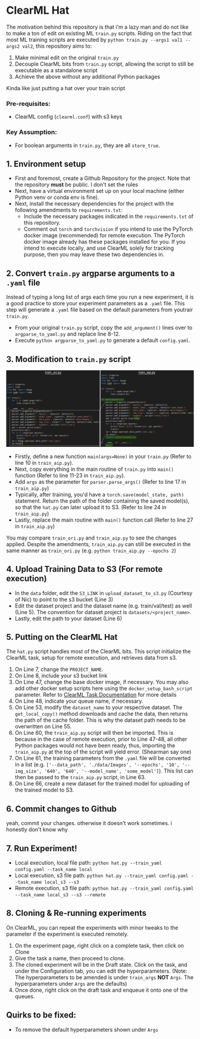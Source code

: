 # ClearML Hat

The motivation behind this repository is that i'm a lazy man and do not like to make a ton of edit on existing ML `train.py` scripts. Riding on the fact that most ML training scripts are executed by `python train.py --args1 val1 --args2 val2`, this repository aims to:
1) Make minimal edit on the original `train.py`
2) Decouple ClearML bits from `train.py` script, allowing the script to still be executable as a standalone script
3) Achieve the above without any additional Python packages

Kinda like just putting a hat over your train script

### Pre-requisites: 
* ClearML config (`clearml.conf`) with s3 keys

### Key Assumption:
* For boolean arguments in `train.py`, they are all `store_true`.

## 1. Environment setup
* First and foremost, create a Github Repository for the project.  Note that the repository **must** be public. I don't set the rules
* Next, have a virtual environment set up on your local machine (either Python venv or conda env is fine).
* Next, install the necessary dependencies for the project with the following amendments to `requirements.txt`:
    * Include the necessary packages indicated in the `requirements.txt` of this repository. 
    * Comment out `torch` and `torchvision` if you intend to use the PyTorch docker image (recommended) for remote execution. The PyTorch docker image already has these packages installed for you. If you intend to execute locally, and use ClearML solely for tracking purpose, then you may leave these two dependencies in.

## 2. Convert `train.py` argparse arguments to a `.yaml` file
Instead of typing a long list of args each time you run a new experiment, it is a good practice to store your experiment parameters as a `.yaml` file. This step will generate a `.yaml` file based on the default parameters from youtrair `train.py`.  
* From your original `train.py` script, copy the `add_argument()` lines over to `argparse_to_yaml.py` and replace line 8-12. 
* Execute `python argparse_to_yaml.py` to generate a default `config.yaml`. 

## 3. Modification to `train.py` script
![Modify Train Script](/readme_img/train_aip_ori_compare.png "Modification")
* Firstly, define a new function `main(args=None)` in your `train.py` (Refer to line 10 in `train_aip.py`).
* Next, copy everything in the main routine of `train.py` into `main()` function (Refer to line 11-23 in `train_aip.py`).
* Add `args` as the parameter for `parser.parse_args()` (Refer to line 17 in `train_aip.py`)
* Typically, after training, you'd have a `torch.save(model_state, path)` statement. Return the path of the folder containing the saved model(s), so that the `hat.py` can later upload it to S3. (Refer to line 24 in `train_aip.py`) 
* Lastly, replace the main routine with `main()` function call (Refer to line 27 in `train_aip.py`)

You may compare `train_ori.py` and `train_aip.py` to see the changes applied. Despite the amendments, `train_aip.py` can still be executed in the same manner as `train_ori.py` (e.g. `python train_aip.py --epochs 2`)

## 4. Upload Training Data to S3 (For remote execution)
* In the `data` folder, edit the `S3_LINK` in `upload_dataset_to_s3.py` (Courtesy of Nic) to point to the s3 bucket (Line 3)
* Edit the dataset project and the dataset name (e.g. train/val/test) as well (Line 5). The convention for dataset project is `datasets/<project_name>`.
* Lastly, edit the path to your dataset (Line 6)

## 5. Putting on the ClearML Hat
The `hat.py` script handles most of the ClearML bits. This script initialize the ClearML task, setup for remote execution, and retrieves data from s3. 
1. On Line 7, change the `PROJECT_NAME`. 
2. On Line 8, include your s3 bucket link
3. On Line 47, change the base docker image, if necessary. You may also add other docker setup scripts here using the `docker_setup_bash_script` parameter. Refer to [ClearML Task Documentation](https://clear.ml/docs/latest/docs/references/sdk/task/#set_base_docker) for more details 
4. On Line 48, indicate your queue name, if necessary. 
5. On Line 53, modify the `dataset_name` to your respective dataset. The `get_local_copy()` method downloads and cache the data, then returns the path of the cache folder. This is why the dataset path needs to be overwritten on Line 55. 
6. On Line 60, the `train_aip.py` script will then be imported. This is because in the case of remote execution, prior to Line 47-48, all other Python packages would not have been ready, thus, importing the `train_aip.py` at the top of the script will yield error. (Shearman say one) 
7. On Line 61, the training parameters from the `.yaml` file will be converted in a list (e.g. `['--data_path', './data/Images', '--epochs', '10', '--img_size', '640', '640', '--model_name', 'some_model']`). This list can then be passed to the `train_aip.py` script, in Line 63. 
8. On Line 66, create a new dataset for the trained model for uploading of the trained model to S3. 

## 6. Commit changes to Github
yeah, commit your changes. otherwise it doesn't work sometimes. i honestly don't know why

## 7. Run Experiment!
* Local execution, local file path: `python hat.py --train_yaml config.yaml --task_name local`
* Local execution, s3 file path: `python hat.py --train_yaml config.yaml --task_name local_s3 --s3`
* Remote execution, s3 file path: `python hat.py --train_yaml config.yaml --task_name local_s3 --s3 --remote`

## 8. Cloning & Re-running experiments
On ClearML, you can repeat the experiments with minor tweaks to the parameter if the experiment is executed remotely. 
1) On the experiment page, right click on a complete task, then click on Clone
2) Give the task a name, then proceed to clone. 
3) The cloned experiment will be in the Draft state. Click on the task, and under the Configuration tab, you can edit the hyperparameters. (Note: The hyperparameters to be amended is under `train_args` **NOT** `Args`. The hyperparameters under `Args` are the defaults)
4) Once done, right click on the draft task and enqueue it onto one of the queues.


## Quirks to be fixed:
* To remove the default hyperparameters shown under `Args`